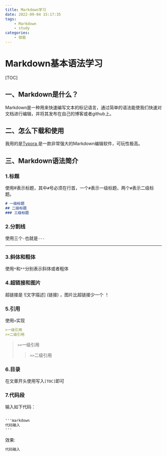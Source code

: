 ```yaml
---
title: Markdown学习
date: 2022-09-04 15:17:35
tags: 
	- Markdown
	- study
categories:
	- 技能
---
```


# Markdown基本语法学习

[TOC]



## 一、Markdown是什么？

Markdown是一种用来快速编写文本的标记语言，通过简单的语法能使我们快速对文档进行编辑，并将其发布在自己的博客或者github上。

## 二、怎么下载和使用

我用的是[Typora](https://typoraio.cn/),是一款非常强大的Markdown编辑软件，可玩性极高。

## 三、Markdown语法简介

### 1.标题

使用#表示标题，其中`#`号必须在行首，一个`#`表示一级标题，两个`#`表示二级标题。

``` markdown
# 一级标题
## 二级标题
### 三级标题
```

### 2.分割线

使用三个`-`也就是`---`

---

### 3.斜体和粗体

使用`*`和`**`分别表示斜体或者粗体

### 4.超链接和图片

超链接是 ![文字描述] (链接) ，图片比超链接少一个 ！

### 5.引用

使用`>`实现
```markdown
>一级引用
>>二级引用
```

> `>>`一级引用
>
> > `>>`二级引用

### 6.目录

在文章开头使用写入`[TOC]`即可

### 7.代码段

输入如下代码：

``` markdown

'''markdown
代码输入
'''
```

效果:

``` markdown
代码输入
```

